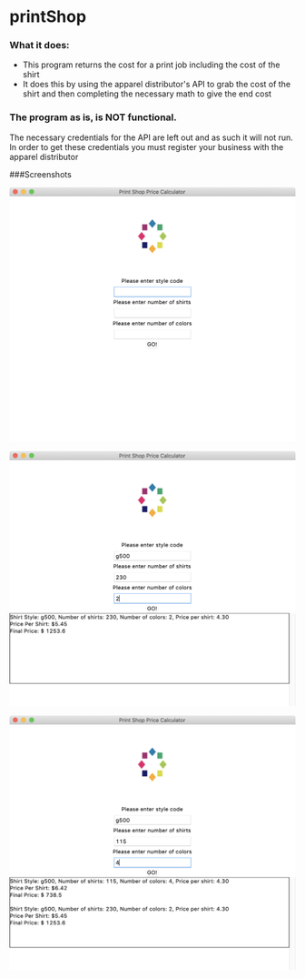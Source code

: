 # printShop

### What it does:

- This program returns the cost for a print job including the cost of the shirt
- It does this by using the apparel distributor's API to grab the cost of the shirt and then completing the necessary math to give the end cost

### The program as is, is NOT functional.

<p>The necessary credentials for the API are left out and as such it will not run. In order to get these credentials you must register your business with the apparel distributor</p>

###Screenshots

![Start](start.png "start")

![First](first.png "first")

![Second](second.png "second")

